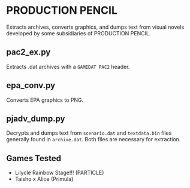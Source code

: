 # PRODUCTION PENCIL

Extracts archives, converts graphics, and dumps text from visual novels developed by some subsidiaries of PRODUCTION PENCIL.

## pac2_ex.py

Extracts .dat archives with a `GAMEDAT PAC2` header.

## epa_conv.py

Converts EPA graphics to PNG.

## pjadv_dump.py

Decrypts and dumps text from `scenario.dat` and `textdata.bin` files generally found in `archive.dat`. Both files are necessary for extraction.

## Games Tested

* Lilycle Rainbow Stage!!! (PARTICLE)
* Taisho x Alice (Primula)